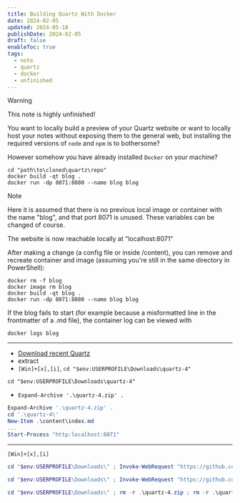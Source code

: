 ```yaml
---
title: Building Quartz With Docker
date: 2024-02-05
updated: 2024-05-18
publishDate: 2024-02-05
draft: false
enableToc: true
tags:
  - note
  - quartz
  - docker
  - unfinished
---
```


> [!warning]
> This note is highly unfinished!
 
You want to locally build a preview of your Quartz website or want to locally host your notes without exposing them to the general web, but installing the required versions of `node` and `npm` is to bothersome?

However somehow you have already installed `Docker` on your machine? 

```shell title="First Start in Windows PowerShell"
cd "path\to\cloned\quartz\repo"
docker build -qt blog .
docker run -dp 8071:8080 --name blog blog
```

>[!note]
> Here it is assumed that there is no previous local image or container with the name "blog", and that port 8071 is unused. These variables can be changed of course.

The website is now reachable locally at "localhost:8071"

After making a change (a config file or inside /content), you can remove and recreate container and image (assuming you're still in the same directory in PowerShell):

```shell title="Recreating in Windows PowerShell"
docker rm -f blog
docker image rm blog
docker build -qt blog .
docker run -dp 8071:8080 --name blog blog
```

If the blog fails to start (for example because a misformatted line in the frontmatter of a .md file), the container log can be viewed with

```shell
docker logs blog
```

---

- [Download recent Quartz](https://github.com/jackyzha0/quartz/archive/refs/heads/v4.zip)
- extract
- `[Win]+[x],[i]`, `cd "$env:USERPROFILE\Downloads\quartz-4"`
```shell
cd "$env:USERPROFILE\Downloads\quartz-4"
```
- `Expand-Archive '.\quartz-4.zip' .`
```powershell
Expand-Archive '.\quartz-4.zip' .
cd '.\quartz-4\'
New-Item .\content\index.md
...
Start-Process "http:localhost:8071"
```

---

`[Win]+[x],[i]`

```powershell title="Powershell-oneliner: download & depoly dummy blog"
cd "$env:USERPROFILE\Downloads\" ; Invoke-WebRequest "https://github.com/jackyzha0/quartz/archive/refs/heads/v4.zip" -OutFile quartz-4.zip ; Expand-Archive '.\quartz-4.zip' . ; cd '.\quartz-4\' ; New-Item .\content\index.md ; docker rm -f blog ; docker image rm blog ; docker build -qt blog . ; docker run -dp 8071:8080 --name blog blog ; Start-Sleep -Seconds 5 ; Start-Process "http:localhost:8071"
```

```powershell title="Powershell-oneliner: download & depoly documentation blog"
cd "$env:USERPROFILE\Downloads\" ; Invoke-WebRequest "https://github.com/jackyzha0/quartz/archive/refs/heads/v4.zip" -OutFile quartz-4.zip ; Expand-Archive '.\quartz-4.zip' . ; cd '.\quartz-4\' ; Copy-Item -Path ".\docs\*" -Destination ".\content" -Recurse ; docker rm -f blog ; docker image rm blog ; docker build -qt blog . ; docker run -dp 8071:8080 --name blog blog ; Start-Sleep -Seconds 8 ; Start-Process "http:localhost:8071"
```

```powershell title="Powershell-oneliner: cleanup"
cd "$env:USERPROFILE\Downloads\" ; rm -r .\quartz-4.zip ; rm -r .\quartz-4\ ; docker rm -f blog ; docker image rm blog
```